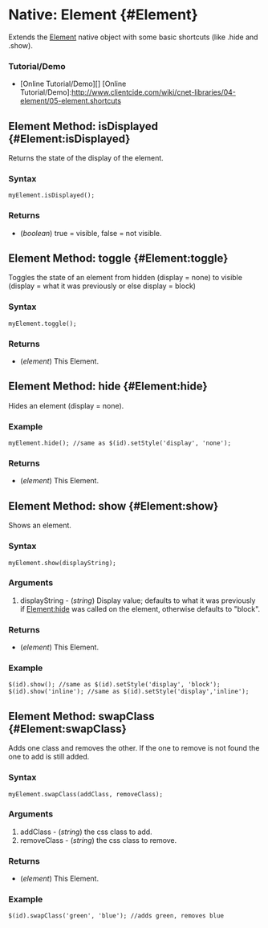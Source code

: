 Native: Element {#Element}
==========================

Extends the [Element][] native object with some basic shortcuts (like .hide and .show).

### Tutorial/Demo

* [Online Tutorial/Demo][]
[Online Tutorial/Demo]:http://www.clientcide.com/wiki/cnet-libraries/04-element/05-element.shortcuts

Element Method: isDisplayed {#Element:isDisplayed}
----------------------------------------------

Returns the state of the display of the element.

### Syntax

	myElement.isDisplayed();

### Returns

* (*boolean*) true = visible, false = not visible.

Element Method: toggle {#Element:toggle}
----------------------------------------

Toggles the state of an element from hidden (display = none) to visible (display = what it was previously or else display = block)

### Syntax

	myElement.toggle();

### Returns

* (*element*) This Element.

Element Method: hide {#Element:hide}
------------------------------------

Hides an element (display = none).

### Example

	myElement.hide(); //same as $(id).setStyle('display', 'none');

### Returns

* (*element*) This Element.

Element Method: show {#Element:show}
------------------------------------

Shows an element.

### Syntax

	myElement.show(displayString);

### Arguments

1. displayString - (*string*) Display value; defaults to what it was previously if [Element:hide][] was called on the element, otherwise defaults to "block".

### Returns

* (*element*) This Element.

### Example

	$(id).show(); //same as $(id).setStyle('display', 'block');
	$(id).show('inline'); //same as $(id).setStyle('display','inline');

Element Method: swapClass {#Element:swapClass}
----------------------------------------------

Adds one class and removes the other. If the one to remove is not found the one to add is still added.

### Syntax

	myElement.swapClass(addClass, removeClass);

### Arguments

1. addClass - (*string*) the css class to add.
2. removeClass - (*string*) the css class to remove.

### Returns

* (*element*) This Element.

### Example

	$(id).swapClass('green', 'blue'); //adds green, removes blue

[Element:hide]: #Element:hide
[Element]: /core/Element/Element
